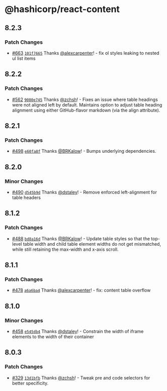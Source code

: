 # @hashicorp/react-content

## 8.2.3

### Patch Changes

- [#663](https://github.com/hashicorp/react-components/pull/663) [`101f7665`](https://github.com/hashicorp/react-components/commit/101f766593df7531f46ffac43849c8d31aa48ed2) Thanks [@alexcarpenter](https://github.com/alexcarpenter)! - fix ol styles leaking to nested ul list items

## 8.2.2

### Patch Changes

- [#562](https://github.com/hashicorp/react-components/pull/562) [`9080e745`](https://github.com/hashicorp/react-components/commit/9080e74559d09510f9ab99ba1d19421e51f2f5e5) Thanks [@zchsh](https://github.com/zchsh)! - Fixes an issue where table headings were not aligned left by default. Maintains option to adjust table heading alignment using either GitHub-flavor markdown (via the align attribute).

## 8.2.1

### Patch Changes

- [#498](https://github.com/hashicorp/react-components/pull/498) [`e60fa8f`](https://github.com/hashicorp/react-components/commit/e60fa8f437a98f97f6c0ed396f194192cf5e376e) Thanks [@BRKalow](https://github.com/BRKalow)! - Bumps underlying dependencies.

## 8.2.0

### Minor Changes

- [#490](https://github.com/hashicorp/react-components/pull/490) [`d545b9d`](https://github.com/hashicorp/react-components/commit/d545b9dcb42c7538273cecc0e99e9adc25dced82) Thanks [@dstaley](https://github.com/dstaley)! - Remove enforced left-alignment for table headers

## 8.1.2

### Patch Changes

- [#488](https://github.com/hashicorp/react-components/pull/488) [`bd8a16d`](https://github.com/hashicorp/react-components/commit/bd8a16de91c139bd15acfe93b7a5c41b1362892b) Thanks [@BRKalow](https://github.com/BRKalow)! - Update table styles so that the top-level table width and child table element widths do not get mismatched, while still retaining the max-width and x-axis scroll.

## 8.1.1

### Patch Changes

- [#478](https://github.com/hashicorp/react-components/pull/478) [`a6a6ba4`](https://github.com/hashicorp/react-components/commit/a6a6ba4c1fde8c9a10c725d6c50f9e9c1091de65) Thanks [@alexcarpenter](https://github.com/alexcarpenter)! - fix: content table overflow

## 8.1.0

### Minor Changes

- [#458](https://github.com/hashicorp/react-components/pull/458) [`e545db4`](https://github.com/hashicorp/react-components/commit/e545db419eb93597e576256c079ef971291f4786) Thanks [@dstaley](https://github.com/dstaley)! - Constrain the width of iframe elements to the width of their container

## 8.0.3

### Patch Changes

- [#329](https://github.com/hashicorp/react-components/pull/329) [`13d1bfb`](https://github.com/hashicorp/react-components/commit/13d1bfb4d62432a60739a5bd2ae10601cab71811) Thanks [@zchsh](https://github.com/zchsh)! - Tweak pre and code selectors for better specificity.
